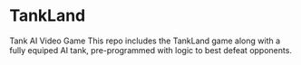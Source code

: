 # TankLand
Tank AI Video Game
This repo includes the TankLand game along with a fully equiped AI tank, pre-programmed with logic to best defeat opponents.
